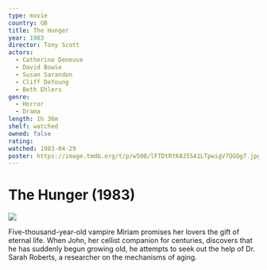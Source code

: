 ```yaml
---
type: movie
country: GB
title: The Hunger
year: 1983
director: Tony Scott
actors:
  - Catherine Deneuve
  - David Bowie
  - Susan Sarandon
  - Cliff DeYoung
  - Beth Ehlers
genre:
  - Horror
  - Drama
length: 1h 36m
shelf: watched
owned: false
rating:
watched: 1983-04-29
poster: https://image.tmdb.org/t/p/w500/lFTDtRtK8J55A1LTpwigV7QGQg7.jpg
---
```


# The Hunger (1983)

![](https://image.tmdb.org/t/p/w500/lFTDtRtK8J55A1LTpwigV7QGQg7.jpg)

Five-thousand-year-old vampire Miriam promises her lovers the gift of eternal life. When John, her cellist companion for centuries, discovers that he has suddenly begun growing old, he attempts to seek out the help of Dr. Sarah Roberts, a researcher on the mechanisms of aging.